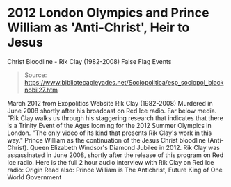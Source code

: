 # 2012 London Olympics and Prince William as 'Anti-Christ', Heir to Jesus 
Christ Bloodline - Rik Clay (1982-2008) False Flag Events

> Source: https://www.bibliotecapleyades.net/Sociopolitica/esp_sociopol_blacknobil27.htm

March 2012
from
Exopolitics Website
Rik Clay (1982-2008)
Murdered in June 2008 shortly
after his broadcast on Red Ice radio.
Far below media.
"Rik Clay walks us through his staggering
research that indicates that there is a Trinity Event of the Ages
looming for the 2012 Summer Olympics in London.
"The only video of its kind that presents Rik Clay's work in this way."
Prince William as the continuation of the
Jesus Christ bloodline (Anti-Christ). Queen Elizabeth Windsor's Diamond
Jubilee in 2012.
Rik Clay was assassinated in June 2008, shortly after the release of
this program on Red Ice radio. Here is the full 2 hour audio interview with Rik Clay on Red Ice radio:
Origin
Read also:
Prince William is The Antichrist, Future King of One
World Government
